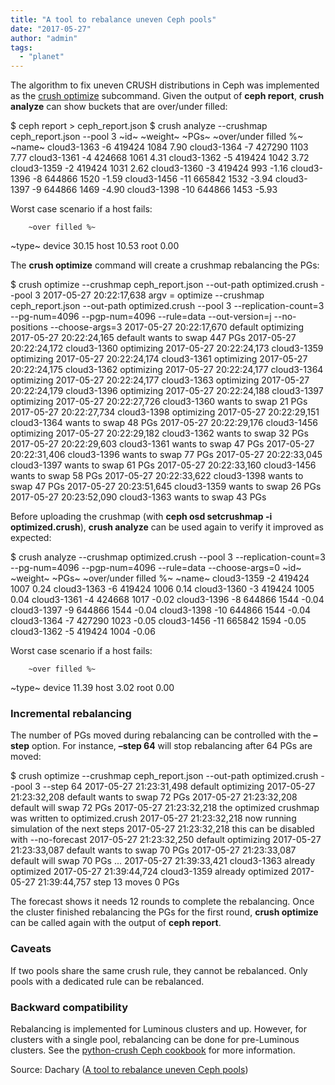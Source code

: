 ```yaml
---
title: "A tool to rebalance uneven Ceph pools"
date: "2017-05-27"
author: "admin"
tags: 
  - "planet"
---
```


The algorithm to fix uneven CRUSH distributions in Ceph was implemented as the [crush optimize](http://crush.readthedocs.io/) subcommand. Given the output of **ceph report**, **crush analyze** can show buckets that are over/under filled:

$ ceph report > ceph\_report.json
$ crush analyze --crushmap ceph\_report.json --pool 3
             ~id~  ~weight~  ~PGs~  ~over/under filled %~
~name~
cloud3-1363    -6    419424   1084                   7.90
cloud3-1364    -7    427290   1103                   7.77
cloud3-1361    -4    424668   1061                   4.31
cloud3-1362    -5    419424   1042                   3.72
cloud3-1359    -2    419424   1031                   2.62
cloud3-1360    -3    419424    993                  -1.16
cloud3-1396    -8    644866   1520                  -1.59
cloud3-1456   -11    665842   1532                  -3.94
cloud3-1397    -9    644866   1469                  -4.90
cloud3-1398   -10    644866   1453                  -5.93

Worst case scenario if a host fails:

        ~over filled %~
~type~
device            30.15
host              10.53
root               0.00

The **crush optimize** command will create a crushmap rebalancing the PGs:

$ crush optimize --crushmap ceph\_report.json 
                 --out-path optimized.crush --pool 3
2017-05-27 20:22:17,638 argv = optimize --crushmap ceph\_report.json 
  --out-path optimized.crush --pool 3 --replication-count=3 
  --pg-num=4096 --pgp-num=4096 --rule=data --out-version=j 
  --no-positions --choose-args=3
2017-05-27 20:22:17,670 default optimizing
2017-05-27 20:22:24,165 default wants to swap 447 PGs
2017-05-27 20:22:24,172 cloud3-1360 optimizing
2017-05-27 20:22:24,173 cloud3-1359 optimizing
2017-05-27 20:22:24,174 cloud3-1361 optimizing
2017-05-27 20:22:24,175 cloud3-1362 optimizing
2017-05-27 20:22:24,177 cloud3-1364 optimizing
2017-05-27 20:22:24,177 cloud3-1363 optimizing
2017-05-27 20:22:24,179 cloud3-1396 optimizing
2017-05-27 20:22:24,188 cloud3-1397 optimizing
2017-05-27 20:22:27,726 cloud3-1360 wants to swap 21 PGs
2017-05-27 20:22:27,734 cloud3-1398 optimizing
2017-05-27 20:22:29,151 cloud3-1364 wants to swap 48 PGs
2017-05-27 20:22:29,176 cloud3-1456 optimizing
2017-05-27 20:22:29,182 cloud3-1362 wants to swap 32 PGs
2017-05-27 20:22:29,603 cloud3-1361 wants to swap 47 PGs
2017-05-27 20:22:31,406 cloud3-1396 wants to swap 77 PGs
2017-05-27 20:22:33,045 cloud3-1397 wants to swap 61 PGs
2017-05-27 20:22:33,160 cloud3-1456 wants to swap 58 PGs
2017-05-27 20:22:33,622 cloud3-1398 wants to swap 47 PGs
2017-05-27 20:23:51,645 cloud3-1359 wants to swap 26 PGs
2017-05-27 20:23:52,090 cloud3-1363 wants to swap 43 PGs

Before uploading the crushmap (with **ceph osd setcrushmap -i optimized.crush**), **crush analyze** can be used again to verify it improved as expected:

$ crush analyze --crushmap optimized.crush --pool 3 --replication-count=3 
                --pg-num=4096 --pgp-num=4096 --rule=data --choose-args=0
             ~id~  ~weight~  ~PGs~  ~over/under filled %~
~name~
cloud3-1359    -2    419424   1007                   0.24
cloud3-1363    -6    419424   1006                   0.14
cloud3-1360    -3    419424   1005                   0.04
cloud3-1361    -4    424668   1017                  -0.02
cloud3-1396    -8    644866   1544                  -0.04
cloud3-1397    -9    644866   1544                  -0.04
cloud3-1398   -10    644866   1544                  -0.04
cloud3-1364    -7    427290   1023                  -0.05
cloud3-1456   -11    665842   1594                  -0.05
cloud3-1362    -5    419424   1004                  -0.06

Worst case scenario if a host fails:

        ~over filled %~
~type~
device            11.39
host               3.02
root               0.00

### Incremental rebalancing

The number of PGs moved during rebalancing can be controlled with the **–step** option. For instance, **–step 64** will stop rebalancing after 64 PGs are moved:

$ crush optimize --crushmap ceph\_report.json --out-path optimized.crush 
                 --pool 3 --step 64
2017-05-27 21:23:31,498 default optimizing
2017-05-27 21:23:32,208 default wants to swap 72 PGs
2017-05-27 21:23:32,208 default will swap 72 PGs
2017-05-27 21:23:32,218 the optimized crushmap was written to optimized.crush
2017-05-27 21:23:32,218 now running simulation of the next steps
2017-05-27 21:23:32,218 this can be disabled with --no-forecast
2017-05-27 21:23:32,250 default optimizing
2017-05-27 21:23:33,087 default wants to swap 70 PGs
2017-05-27 21:23:33,087 default will swap 70 PGs
...
2017-05-27 21:39:33,421 cloud3-1363 already optimized
2017-05-27 21:39:44,724 cloud3-1359 already optimized
2017-05-27 21:39:44,757 step 13 moves 0 PGs

The forecast shows it needs 12 rounds to complete the rebalancing. Once the cluster finished rebalancing the PGs for the first round, **crush optimize** can be called again with the output of **ceph report**.

### Caveats

If two pools share the same crush rule, they cannot be rebalanced. Only pools with a dedicated rule can be rebalanced.

### Backward compatibility

Rebalancing is implemented for Luminous clusters and up. However, for clusters with a single pool, rebalancing can be done for pre-Luminous clusters. See the [python-crush Ceph cookbook](http://crush.readthedocs.io/en/latest/ceph/optimize.html) for more information.

Source: Dachary ([A tool to rebalance uneven Ceph pools](http://dachary.org/?p=4076))
